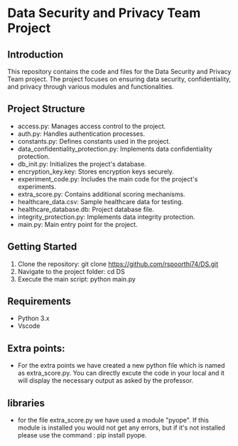 # Data Security and Privacy Team Project

## Introduction
This repository contains the code and files for the Data Security and Privacy Team project. The project focuses on ensuring data security, confidentiality, and privacy through various modules and functionalities.

## Project Structure
- access.py: Manages access control to the project.
- auth.py: Handles authentication processes.
- constants.py: Defines constants used in the project.
- data_confidentiality_protection.py: Implements data confidentiality protection.
- db_init.py: Initializes the project's database.
- encryption_key.key: Stores encryption keys securely.
- experiment_code.py: Includes the main code for the project's experiments.
- extra_score.py: Contains additional scoring mechanisms.
- healthcare_data.csv: Sample healthcare data for testing.
- healthcare_database.db: Project database file.
- integrity_protection.py: Implements data integrity protection.
- main.py: Main entry point for the project.

## Getting Started
1. Clone the repository: git clone https://github.com/rspoorthi74/DS.git
2. Navigate to the project folder: cd DS
3. Execute the main script: python main.py

## Requirements
- Python 3.x
- Vscode 

## Extra points: 
- For the extra points we have created a new python file which is named as extra_score.py. You can directly excute the code in your local and it will display the necessary output as asked by the professor.
## libraries
- for the file extra_score.py we have used a module "pyope". If this module is installed you would not get any errors, but if it's not installed please use the command : pip install pyope.

